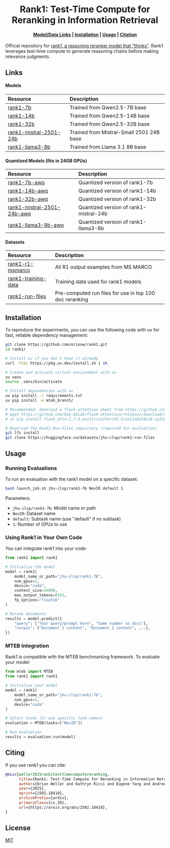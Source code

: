 <h1 align="center">Rank1: Test-Time Compute for Reranking in Information Retrieval</h1>

<h4 align="center">
    <p>
        <a href="#links">Model/Data Links</a> |
        <a href="#installation">Installation</a> |
        <a href="#usage">Usage</a> |
        <a href="#citing">Citation</a>
    <p>
</h4>

Official repository for [rank1, a reasoning reranker model that "thinks"](http://arxiv.org/abs/2502.18418). Rank1 leverages test-time compute to generate reasoning chains before making relevance judgments.

## Links
#### Models
| Resource | Description |
|:---------|:------------|
| [rank1-7b](https://huggingface.co/jhu-clsp/rank1-7b) | Trained from Qwen2.5-7B base |
| [rank1-14b](https://huggingface.co/jhu-clsp/rank1-14b) | Trained from Qwen2.5-14B base |
| [rank1-32b](https://huggingface.co/jhu-clsp/rank1-32b) | Trained from Qwen2.5-32B base |
| [rank1-mistral-2501-24b](https://huggingface.co/jhu-clsp/rank1-mistral-2501-24b) | Trained from Mistral-Small 2501 24B base |
| [rank1-llama3-8b](https://huggingface.co/jhu-clsp/rank1-llama3-8b) | Trained from Llama 3.1 8B base |

#### Quantized Models (fits in 24GB GPUs)
| Resource | Description |
|:---------|:------------|
| [rank1-7b-awq](https://huggingface.co/jhu-clsp/rank1-7b-awq) | Quantized version of rank1-7b  |
| [rank1-14b-awq](https://huggingface.co/jhu-clsp/rank1-14b-awq) | Quantized version of rank1-14b  |
| [rank1-32b-awq](https://huggingface.co/jhu-clsp/rank1-32b-awq) | Quantized version of rank1-32b  |
| [rank1-mistral-2501-24b-awq](https://huggingface.co/jhu-clsp/rank1-mistral-2501-24b-awq) | Quantized version of rank1-mistral-24b  |
| [rank1-llama3-8b-awq](https://huggingface.co/jhu-clsp/rank1-llama3-8b-awq) | Quantized version of rank1-llama3-8b  |

#### Datasets
| Resource | Description |
|:---------|:------------|
| [rank1-r1-msmarco](https://huggingface.co/datasets/jhu-clsp/rank1-R1-MSMARCO) | All R1 output examples from MS MARCO |
| [rank1-training-data](https://huggingface.co/datasets/jhu-clsp/rank1-training-data) | Training data used for rank1 models |
| [rank1-run-files](https://huggingface.co/datasets/jhu-clsp/rank1-Run-Files) | Pre-computed run files for use in top 100 doc reranking |

## Installation 
To reproduce the experiments, you can use the following code with uv for fast, reliable dependency management:

```bash
git clone https://github.com/orionw/rank1.git
cd rank1/

# Install uv if you don't have it already
curl -fsSL https://pkg.uv.dev/install.sh | sh

# Create and activate virtual environment with uv
uv venv
source .venv/bin/activate 

# Install dependencies with uv
uv pip install -r requirements.txt
uv pip install -e mteb_branch/

# Recommended: download a flash attention wheel from https://github.com/Dao-AILab/flash-attention/releases and `uv pip install` it
# wget https://github.com/Dao-AILab/flash-attention/releases/download/v2.7.4.post1/flash_attn-2.7.4.post1+cu12torch2.5cxx11abiFALSE-cp310-cp310-linux_x86_64.whl
# uv pip install flash_attn-2.7.4.post1+cu12torch2.5cxx11abiFALSE-cp310-cp310-linux_x86_64.whl

# Download the Rank1-Run-Files repository (required for evaluation)
git lfs install
git clone https://huggingface.co/datasets/jhu-clsp/rank1-run-files
```

## Usage
### Running Evaluations
To run an evaluation with the rank1 model on a specific dataset:

```bash
bash launch_job.sh jhu-clsp/rank1-7b NevIR default 1
```

Parameters:
- `jhu-clsp/rank1-7b`: Model name or path
- `NevIR`: Dataset name
- `default`: Subtask name (use "default" if no subtask)
- `1`: Number of GPUs to use


### Using Rank1 in Your Own Code
You can integrate rank1 into your code:

```python
from rank1 import rank1

# Initialize the model
model = rank1(
    model_name_or_path="jhu-clsp/rank1-7B",
    num_gpus=1,
    device="cuda",
    context_size=16000,
    max_output_tokens=8192,
    fp_options="float16"
)

# Rerank documents
results = model.predict({
    "query": ["Your query/prompt here", "Same number as docs"],
    "corpus": ["Document 1 content", "Document 2 content", ...],
})
```

### MTEB Integration
Rank1 is compatible with the MTEB benchmarking framework. To evaluate your model:

```python
from mteb import MTEB
from rank1 import rank1

# Initialize your model
model = rank1(
    model_name_or_path="jhu-clsp/rank1-7b",
    num_gpus=1,
    device="cuda"
)

# Select tasks (or use specific task names)
evaluation = MTEB(tasks=["NevIR"])

# Run evaluation
results = evaluation.run(model)
```

## Citing
If you use rank1 you can cite:

```bibtex
@misc{weller2025rank1testtimecomputereranking,
      title={Rank1: Test-Time Compute for Reranking in Information Retrieval}, 
      author={Orion Weller and Kathryn Ricci and Eugene Yang and Andrew Yates and Dawn Lawrie and Benjamin Van Durme},
      year={2025},
      eprint={2502.18418},
      archivePrefix={arXiv},
      primaryClass={cs.IR},
      url={https://arxiv.org/abs/2502.18418}, 
}
```

## License
[MIT](LICENSE)
